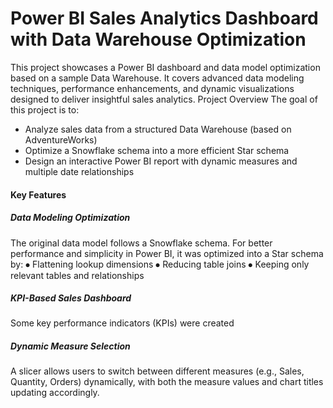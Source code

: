 # Power BI Sales Analytics Dashboard with Data Warehouse Optimization
This project showcases a Power BI dashboard and data model optimization based on a sample Data Warehouse. It covers advanced data modeling techniques, performance enhancements, and dynamic visualizations designed to deliver insightful sales analytics.
Project Overview
The goal of this project is to:
-	Analyze sales data from a structured Data Warehouse (based on AdventureWorks)
-	Optimize a Snowflake schema into a more efficient Star schema
-	Design an interactive Power BI report with dynamic measures and multiple date relationships

#### Key Features

##### Data Modeling Optimization
The original data model follows a Snowflake schema. For better performance and simplicity in Power BI, it was optimized into a Star schema by:
⦁	Flattening lookup dimensions
⦁	Reducing table joins
⦁	Keeping only relevant tables and relationships

##### KPI-Based Sales Dashboard
Some key performance indicators (KPIs) were created

##### Dynamic Measure Selection
A slicer allows users to switch between different measures (e.g., Sales, Quantity, Orders) dynamically, with both the measure values and chart titles updating accordingly.
